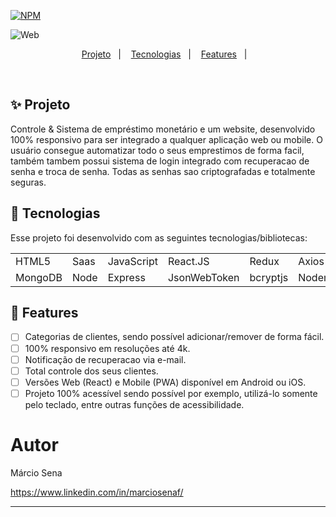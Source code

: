 [![NPM](https://img.shields.io/npm/l/react)](https://github.com/marciosenaf/financeiro-front/blob/master/LICENSE)

![Web](https://github.com/marciosenaf/financeiro-front/blob/master/imgReadme.png)

<p align="center">
  <a href="#-projeto">Projeto</a>&nbsp;&nbsp;&nbsp;|&nbsp;&nbsp;&nbsp;
  <a href="#-tecnologias">Tecnologias</a>&nbsp;&nbsp;&nbsp;|&nbsp;&nbsp;&nbsp;
  <a href="#-features">Features</a>&nbsp;&nbsp;&nbsp;|&nbsp;&nbsp;&nbsp;

</p>

<br>

## ✨ Projeto

Controle & Sistema de empréstimo monetário e um website, desenvolvido 100% responsivo para ser integrado a qualquer aplicação web ou mobile. O usuário consegue automatizar todo o seus emprestimos de forma facil, também tambem possui sistema de login integrado com recuperacao de senha e troca de senha. Todas as senhas sao criptografadas e totalmente seguras.
<br/>

## 🚀 Tecnologias

Esse projeto foi desenvolvido com as seguintes tecnologias/bibliotecas:

<table border="0">
 <tr>
<td> HTML5</td>
<td> Saas</td>
<td> JavaScript</td>
<td> React.JS</td>
<td> Redux</td>
<td> Axios</td>
 </tr>
 <tr>
<td> MongoDB</td>
<td> Node </td>
<td> Express</td>
<td> JsonWebToken</td>
<td> bcryptjs</td>
<td> Nodemailer</td></td>
 </tr>
</table>

## 🌟 Features

-   [ ] Categorias de clientes, sendo possível adicionar/remover de forma fácil.
-   [ ] 100% responsivo em resoluções até 4k.
-   [ ] Notificação de recuperacao via e-mail.
-   [ ] Total controle dos seus clientes.
-   [ ] Versões Web (React) e Mobile (PWA) disponível em Android ou iOS.
-   [ ] Projeto 100% acessível sendo possível por exemplo, utilizá-lo somente pelo teclado, entre outras funções de acessibilidade.

# Autor

Márcio Sena

https://www.linkedin.com/in/marciosenaf/

---
